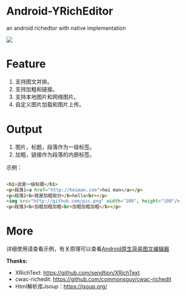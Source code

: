 # Android-YRichEditor

an android richedtor with native implementation

![](http://7ktocj.com1.z0.glb.clouddn.com/device-2017-05-25-163507.png?imageView2/0/w/500)


# Feature

1. 支持图文并排。
2. 支持加粗和链接。
3. 支持本地图片和网络图片。
4. 自定义图片加载和图片上传。

# Output

1. 图片，标题，段落作为一级标签。
2. 加粗，链接作为段落的内嵌标签。

示例：

```html

<h1>这是一级标题</h1>
<p>段落1<a href="http://heiman.com">hei man</a></p>
<p>段落2<b>我是加粗部分</b>hello<br></p>
<img src="http://github.com/pic.png" width="100", height="100"/>
<p>段落3<b>加粗加粗加粗<br>加粗加粗加粗</b></p>

```

# More

详细使用请查看示例，有关原理可以查看[Android原生简易图文编辑器](https://yedaxia.github.io/Android-RichEditor-And-NativeHtml/)

**Thanks:**

- XRichText: https://github.com/sendtion/XRichText
- cwac-richedit: https://github.com/commonsguy/cwac-richedit
- Html解析库Jsoup：https://jsoup.org/
